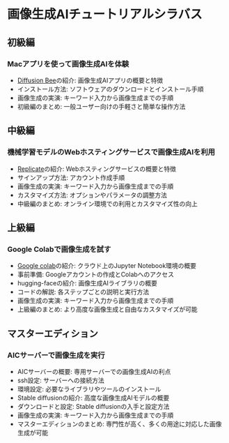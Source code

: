 # 画像生成AIチュートリアルシラバス

## 初級編

### Macアプリを使って画像生成AIを体験
- [Diffusion Bee](https://diffusionbee.com/)の紹介: 画像生成AIアプリの概要と特徴
- インストール方法: ソフトウェアのダウンロードとインストール手順
- 画像生成の実演: キーワード入力から画像生成までの手順
- 初級編のまとめ: 一般ユーザー向けの手軽さと簡単な操作方法

## 中級編

###  機械学習モデルのWebホスティングサービスで画像生成AIを利用
- [Replicate](https://replicate.com/)の紹介: Webホスティングサービスの概要と特徴
- サインアップ方法: アカウント作成手順
- 画像生成の実演: キーワード入力から画像生成までの手順
- カスタマイズ方法: オプションやパラメータの調整方法
- 中級編のまとめ: オンライン環境での利用とカスタマイズ性の向上

## 上級編

###  Google Colabで画像生成を試す
- [Google colab](https://colab.research.google.com/drive/1SXo60sp_I2va2PXTz25D3IpUtOdFY9jo?usp=sharing)の紹介: クラウド上のJupyter Notebook環境の概要
- 事前準備: Googleアカウントの作成とColabへのアクセス
- hugging-faceの紹介: 画像生成AIライブラリの概要
- コードの解説: 各ステップごとの説明と実行方法
- 画像生成の実演: キーワード入力から画像生成までの手順
- 上級編のまとめ: より高度な画像生成と自由なカスタマイズが可能

## マスターエディション

###  AICサーバーで画像生成を実行
- AICサーバーの概要: 専用サーバーでの画像生成AIの利点
- ssh設定: サーバーへの接続方法
- 環境設定: 必要なライブラリやツールのインストール
- Stable diffusionの紹介: 高度な画像生成AIモデルの概要
- ダウンロードと設定: Stable diffusionの入手と設定方法
- 画像生成の実演: キーワード入力から画像生成までの手順
- マスターエディションのまとめ: 専門性が高く、多くの用途に対応した画像生成が可能
